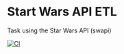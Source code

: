 # Start Wars API ETL

Task using the Star Wars API (swapi)

[![CI](https://github.com/txemac/start_wars_api_etl/actions/workflows/ci.yml/badge.svg?branch=main)](https://github.com/txemac/start_wars_api_etl/actions/workflows/ci.yml)

